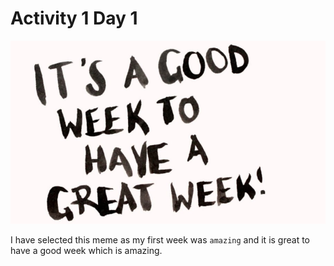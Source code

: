 # Activity 1 Day 1

![Amazing](Amazing.jpeg)


I have selected this meme as my first week was ```amazing``` and it is great to have a good week which is amazing. 
